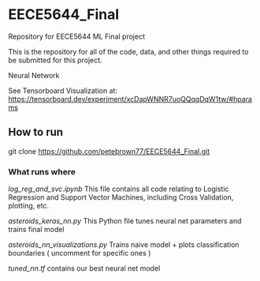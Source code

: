 # EECE5644_Final
Repository for EECE5644 ML Final project

This is the repository for all of the code, data, and other things required to be submitted for this project.

Neural Network

See Tensorboard Visualization at: https://tensorboard.dev/experiment/xcDapWNNR7uoQQqqDqW1tw/#hparams


## How to run
git clone https://github.com/petebrown77/EECE5644_Final.git


### What runs where
*log_reg_and_svc.ipynb*
This file contains all code relating to Logistic Regression and Support Vector Machines, including Cross Validation, plotting, etc.

*asteroids_keras_nn.py*
This Python file tunes neural net parameters and trains final model

*asteroids_nn_visualizations.py*
Trains naive model + plots classification boundaries ( uncomment for specific ones )

*tuned_nn.tf*
contains our best neural net model
